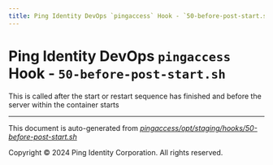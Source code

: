 ```yaml
---
title: Ping Identity DevOps `pingaccess` Hook - `50-before-post-start.sh`
---
```


# Ping Identity DevOps `pingaccess` Hook - `50-before-post-start.sh`
 This is called after the start or restart sequence has finished and before
 the server within the container starts

---
This document is auto-generated from _[pingaccess/opt/staging/hooks/50-before-post-start.sh](https://github.com/pingidentity/pingidentity-docker-builds/blob/master/pingaccess/opt/staging/hooks/50-before-post-start.sh)_

Copyright © 2024 Ping Identity Corporation. All rights reserved.
